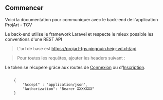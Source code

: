 ## Commencer

Voici la documentation pour communiquer avec le back-end de l'application ProjArt - TGV

Le back-end utilise le framework Laravel et respecte le mieux possible les conventions d'une REST API

> L'url de base est https://projart-tgv.pingouin.heig-vd.ch/api

> Pour toutes les requêtes, ajouter les headers suivant : 

Le token se récupère grâce aux routes de [Connexion](./01_Authentification/02_Connexion.md.md) ou d'[Inscription](./01_Authentification/01_Inscription.md).

```

    {
        "Accept" : "application/json",
        "Authorization": "Bearer XXXXXXX"
    }

```
